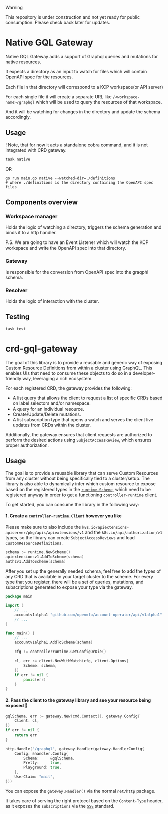 > [!WARNING]
> This repository is under construction and not yet ready for public consumption. Please check back later for updates.

# Native GQL Gateway

Native GQL Gateway adds a support of Graphql queries and mutations for native resources.

It expects a directory as an input to watch for files which will contain OpenAPI spec for the resources.

Each file in that directory will correspond to a KCP workspace(or API server)

For each single file it will create a separate URL like `/<workspace-name>/graphql` which will be used to query the resources of that workspace.

And it will be watching for changes in the directory and update the schema accordingly.

## Usage

! Note, that for now it acts a standalone cobra command, and it is not integrated with CRD gateway.

```shell
task native
```
OR
```shell
go run main.go native --watched-dir=./definitions
# where ./definitions is the directory containing the OpenAPI spec files
```

## Components overview

### Workspace manager

Holds the logic of watching a directory, triggers the schema generation and binds it to a http handler.

P.S. We are going to have an Event Listener which will watch the KCP workspace and write the OpenAPI spec into that directory.

### Gateway

Is responsible for the conversion from OpenAPI spec into the graqphl schema.

### Resolver

Holds the logic of interaction with the cluster.

## Testing

```shell
task test
```

# crd-gql-gateway

The goal of this library is to provide a reusable and generic way of exposing Custom Resource Definitions from within a cluster using GraphQL. This enables UIs that need to consume these objects to do so in a developer-friendly way, leveraging a rich ecosystem.

For each registered CRD, the gateway provides the following:

- A list query that allows the client to request a list of specific CRDs based on label selectors and/or namespace.
- A query for an individual resource.
- Create/Update/Delete mutations.
- A list subscription type that opens a watch and serves the client live updates from CRDs within the cluster.

Additionally, the gateway ensures that client requests are authorized to perform the desired actions using `SubjectAccessReview`, which ensures proper authorization.

## Usage

The goal is to provide a reusable library that can serve Custom Resources from any cluster without being specifically tied to a cluster/setup. The library is also able to dynamically infer which custom resource to expose based on the registered types in the [`runtime.Scheme`](https://pkg.go.dev/k8s.io/apimachinery/pkg/runtime#Scheme), which need to be registered anyway in order to get a functioning `controller-runtime` client.

To get started, you can consume the library in the following way:

#### 1. Create a `controller-runtime.Client` however you like

Please make sure to also include the `k8s.io/apiextensions-apiserver/pkg/apis/apiextensions/v1` and the `k8s.io/api/authorization/v1` types, so the library can create `SubjectAccessReviews` and load `CustomResourceDefinitions`.

```go
schema := runtime.NewScheme()
apiextensionsv1.AddToScheme(schema)
authzv1.AddToScheme(schema)
```

After you set up the generally needed schema, feel free to add the types of any CRD that is available in your target cluster to the scheme. For every type that you register, there will be a set of queries, mutations, and subscriptions generated to expose your type via the gateway.

```go
package main

import (
    // ...
    accountv1alpha1 "github.com/openmfp/account-operator/api/v1alpha1"
    // ...
)

func main() {
    // ...
    accountv1alpha1.AddToScheme(schema)

    cfg := controllerruntime.GetConfigOrDie()

    cl, err := client.NewWithWatch(cfg, client.Options{
        Scheme: schema,
    })
    if err != nil {
        panic(err)
    }
}
```

#### 2. Pass the client to the gateway library and see your resource being exposed :rocket:

```go
gqlSchema, err := gateway.New(cmd.Context(), gateway.Config{
    Client: cl,
})
if err != nil {
    return err
}

http.Handle("/graphql", gateway.Handler(gateway.HandlerConfig{
    Config: &handler.Config{
        Schema:     &gqlSchema,
        Pretty:     true,
        Playground: true,
    },
    UserClaim: "mail",
}))
```

You can expose the `gateway.Handler()` via the normal `net/http` package.

It takes care of serving the right protocol based on the `Content-Type` header, as it exposes the `subscriptions` via the [`SSE`](https://html.spec.whatwg.org/multipage/server-sent-events.html) standard.


